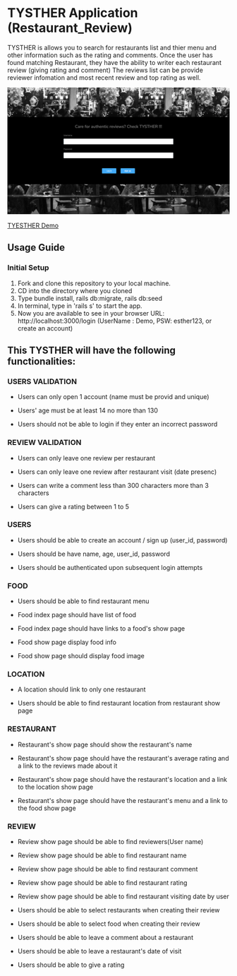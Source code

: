 # TYSTHER Application (Restaurant_Review)
TYSTHER is allows you to search for restaurants list and thier menu and other information such as the rating and comments.
Once the user has found matching Restaurant, they have the ability to writer each restaurant review (giving rating and comment) The reviews list can be provide reviewer infomation and most recent review and top rating as well.

<img src="/TYESTHER.png" alt="TYESTHER Homepage" width="730"/>

[TYESTHER Demo](https://youtu.be/xXt5SJUr9_g)

## Usage Guide

### Initial Setup

1. Fork and clone this repository to your local machine.
2. CD into the directory where you cloned
3. Type bundle install, rails db:migrate, rails db:seed
4. In terminal, type in 'rails s' to start the app.
5. Now you are available to see in your browser URL: http://localhost:3000/login
(UserName : Demo, PSW: esther123, or create an account)


## This TYSTHER will have the following functionalities: 

### USERS VALIDATION
- Users can only open 1 account (name must be provid and unique)

- Users' age must be at least 14 no more than 130

- Users should not be able to login if they enter an incorrect password

### REVIEW VALIDATION
- Users can only leave one review per restaurant

- Users can only leave one review after restaurant visit (date presenc)

- Users can write a comment less than 300 characters more than 3 characters

- Users can give a rating between 1 to 5

### USERS
- Users should be able to create an account / sign up (user_id, password)

- Users should be have name, age, user_id, password

- Users should be authenticated upon subsequent login attempts


### FOOD
- Users should be able to find restaurant menu

- Food index page should have list of food

- Food index page should have links to a food's show page

- Food show page display food info

- Food show page should display food image

### LOCATION
- A location should link to only one restaurant

- Users should be able to find restaurant location from restaurant show page

### RESTAURANT
- Restaurant's show page should show the restaurant's name

- Restaurant's show page should have the restaurant's average rating and a link to the reviews made about it

- Restaurant's show page should have the restaurant's location and a link to the location show page

- Restaurant's show page should have the restaurant's menu and a link to the food show page

### REVIEW
- Review show page should be able to find reviewers(User name)

- Review show page should be able to find restaurant name 

- Review show page should be able to find restaurant comment

- Review show page should be able to find restaurant rating

- Review show page should be able to find restaurant visiting date by user

- Users should be able to select restaurants when creating their review

- Users should be able to select food when creating their review

- Users should be able to leave a comment about a restaurant 

- Users should be able to leave a restaurant's date of visit

- Users should be able to give a rating
